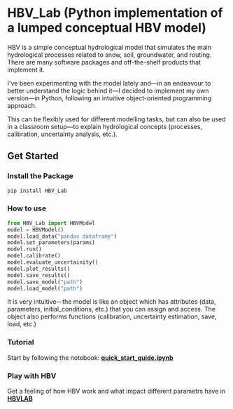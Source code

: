 # HBV_Lab (Python implementation of a lumped conceptual HBV model)

HBV is a simple conceptual hydrological model that simulates the main hydrological processes related to snow, soil, groundwater, and routing. There are many software packages and off-the-shelf products that implement it.

I've been experimenting with the model lately and—in an endeavour to better understand the logic behind it—I decided to implement my own version—in Python, following an intuitive object-oriented programming approach.

This can be flexibly used for different modelling tasks, but can also be used in a classroom setup—to explain hydrological concepts (processes, calibration, uncertainty analysis, etc.).

## Get Started

### Install the Package
```bash
pip install HBV_Lab
```
### How to use
```python
from HBV_Lab import HBVModel
model = HBVModel()
model.load_data("pandas dataframe")
model.set_parameters(params)
model.run()
model.calibrate()
model.evaluate_uncertainity()
model.plot_results()
model.save_results()
model.save_model("path")
model.load_model("path")
```
It is very intuitive—the model is like an object which has attributes (data, parameters, initial_conditions, etc.) that you can assign and access. The object also performs functions (calibration, uncertainty estimation, save, load, etc.)
### Tutorial
Start by following the notebook:  [**quick_start_guide.ipynb**](quick_start_guide.ipynb)
### Play with HBV 
Get a feeling of how HBV work and what impact different parametrs have in [**HBVLAB**](https://www.linkedin.com/in/abdallaimam/) 

